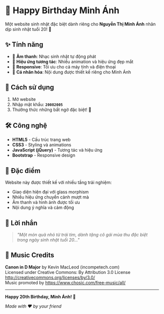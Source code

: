# 🎂 Happy Birthday Minh Ánh 

Một website sinh nhật đặc biệt dành riêng cho **Nguyễn Thị Minh Ánh** nhân dịp sinh nhật tuổi 20! 🎉

## ✨ Tính năng

- 🎵 **Âm thanh**: Nhạc sinh nhật tự động phát
- 🎨 **Hiệu ứng tương tác**: Nhiều animation và hiệu ứng đẹp mắt
- 📱 **Responsive**: Tối ưu cho cả máy tính và điện thoại
- 💝 **Cá nhân hóa**: Nội dung được thiết kế riêng cho Minh Ánh

## 🎯 Cách sử dụng

1. Mở website
2. Nhập mật khẩu: **`20082005`** 
3. Thưởng thức những bất ngờ đặc biệt! 🎊

## 🛠 Công nghệ

- **HTML5** - Cấu trúc trang web
- **CSS3** - Styling và animations
- **JavaScript (jQuery)** - Tương tác và hiệu ứng
- **Bootstrap** - Responsive design

## 🎨 Đặc điểm

Website này được thiết kế với nhiều tầng trải nghiệm:
- Giao diện hiện đại với glass morphism
- Nhiều hiệu ứng chuyển cảnh mượt mà
- Âm thanh và hình ảnh được tối ưu
- Nội dung ý nghĩa và cảm động

## 🎁 Lời nhắn

> *"Một món quà nhỏ từ trái tim, dành tặng cô gái mùa thu đặc biệt trong ngày sinh nhật tuổi 20..."*

## 🎵 Music Credits

**Canon in D Major** by Kevin MacLeod (incompetech.com)  
Licensed under Creative Commons: By Attribution 3.0 License  
http://creativecommons.org/licenses/by/3.0/  
Music promoted by https://www.chosic.com/free-music/all/

---

**Happy 20th Birthday, Minh Ánh! 🌟**

*Made with ❤️ by your friend*

